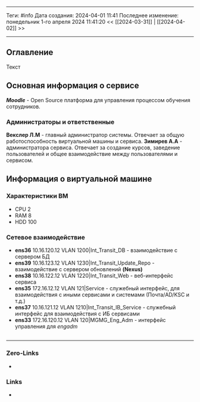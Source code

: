 ___
Теги: #info
Дата создания: 2024-04-01 11:41 
Последнее изменение: понедельник 1-го апреля 2024 11:41:20
<< [[2024-03-31]] | [[2024-04-02]] >> 
___
## Оглавление

Текст


## Основная информация о сервисе

**_Moodle_** - Open Source платформа для управления процессом обучения сотрудников.

### Администраторы и ответственные 

**Векслер Л.М** -  главный администратор системы. Отвечает за общую работоспособность виртуальной машины и сервиса.
**Зимирев А.А** - администратора сервиса. Отвечает за создание курсов, заведение пользователей и общее взаимодействие между пользователями и сервисом.

## Информация о виртуальной машине

### Характеристики ВМ

- CPU 2
- RAM 8
- HDD 100

### Сетевое взаимодействие

- **ens36** 10.16.120.12 VLAN 1200|Int_Transit_DB - взаимодействие с сервером БД
- **ens39** 10.16.123.12 VLAN 1230|Int_Transit_Update_Repo - взаимодействие с сервером обновлений **(Nexus)**
- **ens38** 10.16.122.12 VLAN 1220|Int_Transit_Web - веб-интерфейс сервиса
- **ens35** 172.16.12.12 VLAN 121|Service - служебный интерфейс, для взаимодействия с иными сервисами и системами (Почта/AD/KSC и т.д.)
- **ens37** 10.16.121.12 VLAN 1210|Int_Transit_IB_Service - служебный интерфейс для взаимодействия с ИБ сервисами
- **ens33** 172.16.120.12 VLAN 120|MGMG_Eng_Adm - интерфейс управления для *engadm*

##
___
### Zero-Links
- 

### Links
- 
